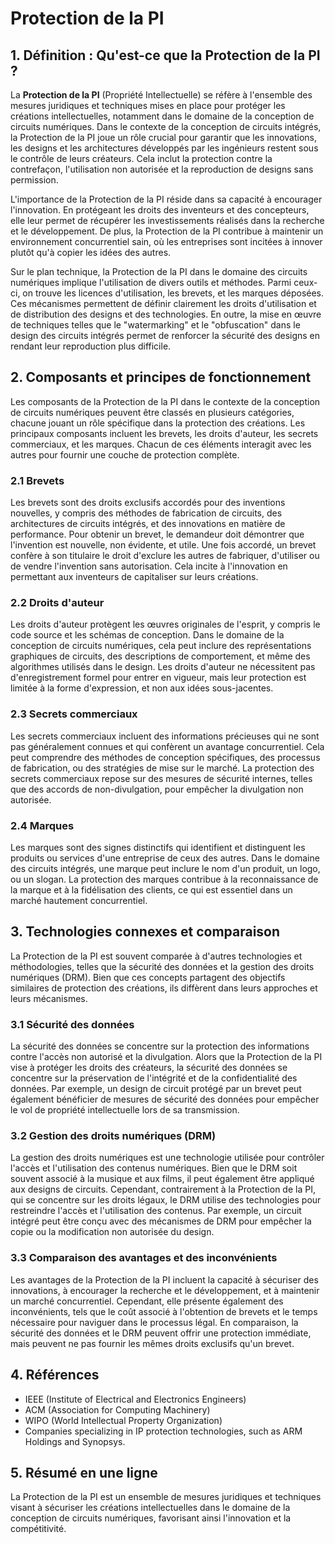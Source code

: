 # Protection de la PI

## 1. Définition : Qu'est-ce que la **Protection de la PI** ?
La **Protection de la PI** (Propriété Intellectuelle) se réfère à l'ensemble des mesures juridiques et techniques mises en place pour protéger les créations intellectuelles, notamment dans le domaine de la conception de circuits numériques. Dans le contexte de la conception de circuits intégrés, la Protection de la PI joue un rôle crucial pour garantir que les innovations, les designs et les architectures développés par les ingénieurs restent sous le contrôle de leurs créateurs. Cela inclut la protection contre la contrefaçon, l'utilisation non autorisée et la reproduction de designs sans permission.

L'importance de la Protection de la PI réside dans sa capacité à encourager l'innovation. En protégeant les droits des inventeurs et des concepteurs, elle leur permet de récupérer les investissements réalisés dans la recherche et le développement. De plus, la Protection de la PI contribue à maintenir un environnement concurrentiel sain, où les entreprises sont incitées à innover plutôt qu'à copier les idées des autres.

Sur le plan technique, la Protection de la PI dans le domaine des circuits numériques implique l'utilisation de divers outils et méthodes. Parmi ceux-ci, on trouve les licences d'utilisation, les brevets, et les marques déposées. Ces mécanismes permettent de définir clairement les droits d'utilisation et de distribution des designs et des technologies. En outre, la mise en œuvre de techniques telles que le "watermarking" et le "obfuscation" dans le design des circuits intégrés permet de renforcer la sécurité des designs en rendant leur reproduction plus difficile.

## 2. Composants et principes de fonctionnement
Les composants de la Protection de la PI dans le contexte de la conception de circuits numériques peuvent être classés en plusieurs catégories, chacune jouant un rôle spécifique dans la protection des créations. Les principaux composants incluent les brevets, les droits d'auteur, les secrets commerciaux, et les marques. Chacun de ces éléments interagit avec les autres pour fournir une couche de protection complète.

### 2.1 Brevets
Les brevets sont des droits exclusifs accordés pour des inventions nouvelles, y compris des méthodes de fabrication de circuits, des architectures de circuits intégrés, et des innovations en matière de performance. Pour obtenir un brevet, le demandeur doit démontrer que l'invention est nouvelle, non évidente, et utile. Une fois accordé, un brevet confère à son titulaire le droit d'exclure les autres de fabriquer, d'utiliser ou de vendre l'invention sans autorisation. Cela incite à l'innovation en permettant aux inventeurs de capitaliser sur leurs créations.

### 2.2 Droits d'auteur
Les droits d'auteur protègent les œuvres originales de l'esprit, y compris le code source et les schémas de conception. Dans le domaine de la conception de circuits numériques, cela peut inclure des représentations graphiques de circuits, des descriptions de comportement, et même des algorithmes utilisés dans le design. Les droits d'auteur ne nécessitent pas d'enregistrement formel pour entrer en vigueur, mais leur protection est limitée à la forme d'expression, et non aux idées sous-jacentes.

### 2.3 Secrets commerciaux
Les secrets commerciaux incluent des informations précieuses qui ne sont pas généralement connues et qui confèrent un avantage concurrentiel. Cela peut comprendre des méthodes de conception spécifiques, des processus de fabrication, ou des stratégies de mise sur le marché. La protection des secrets commerciaux repose sur des mesures de sécurité internes, telles que des accords de non-divulgation, pour empêcher la divulgation non autorisée.

### 2.4 Marques
Les marques sont des signes distinctifs qui identifient et distinguent les produits ou services d'une entreprise de ceux des autres. Dans le domaine des circuits intégrés, une marque peut inclure le nom d'un produit, un logo, ou un slogan. La protection des marques contribue à la reconnaissance de la marque et à la fidélisation des clients, ce qui est essentiel dans un marché hautement concurrentiel.

## 3. Technologies connexes et comparaison
La Protection de la PI est souvent comparée à d'autres technologies et méthodologies, telles que la sécurité des données et la gestion des droits numériques (DRM). Bien que ces concepts partagent des objectifs similaires de protection des créations, ils diffèrent dans leurs approches et leurs mécanismes.

### 3.1 Sécurité des données
La sécurité des données se concentre sur la protection des informations contre l'accès non autorisé et la divulgation. Alors que la Protection de la PI vise à protéger les droits des créateurs, la sécurité des données se concentre sur la préservation de l'intégrité et de la confidentialité des données. Par exemple, un design de circuit protégé par un brevet peut également bénéficier de mesures de sécurité des données pour empêcher le vol de propriété intellectuelle lors de sa transmission.

### 3.2 Gestion des droits numériques (DRM)
La gestion des droits numériques est une technologie utilisée pour contrôler l'accès et l'utilisation des contenus numériques. Bien que le DRM soit souvent associé à la musique et aux films, il peut également être appliqué aux designs de circuits. Cependant, contrairement à la Protection de la PI, qui se concentre sur les droits légaux, le DRM utilise des technologies pour restreindre l'accès et l'utilisation des contenus. Par exemple, un circuit intégré peut être conçu avec des mécanismes de DRM pour empêcher la copie ou la modification non autorisée du design.

### 3.3 Comparaison des avantages et des inconvénients
Les avantages de la Protection de la PI incluent la capacité à sécuriser des innovations, à encourager la recherche et le développement, et à maintenir un marché concurrentiel. Cependant, elle présente également des inconvénients, tels que le coût associé à l'obtention de brevets et le temps nécessaire pour naviguer dans le processus légal. En comparaison, la sécurité des données et le DRM peuvent offrir une protection immédiate, mais peuvent ne pas fournir les mêmes droits exclusifs qu'un brevet.

## 4. Références
- IEEE (Institute of Electrical and Electronics Engineers)
- ACM (Association for Computing Machinery)
- WIPO (World Intellectual Property Organization)
- Companies specializing in IP protection technologies, such as ARM Holdings and Synopsys.

## 5. Résumé en une ligne
La Protection de la PI est un ensemble de mesures juridiques et techniques visant à sécuriser les créations intellectuelles dans le domaine de la conception de circuits numériques, favorisant ainsi l'innovation et la compétitivité.